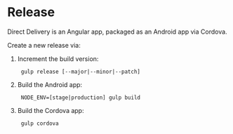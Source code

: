 # Release

Direct Delivery is an Angular app, packaged as an Android app via Cordova.

Create a new release via:

1. Increment the build version:

        gulp release [--major|--minor|--patch]

2. Build the Android app:

        NODE_ENV=[stage|production] gulp build

3. Build the Cordova app:

        gulp cordova
